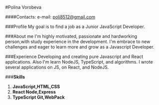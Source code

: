 #Polina Vorobeva

####Contacts: e-mail: poli8512@gmail.com

###Profile 
My goal is to find a job as a Junior JavaScript Developer.

###About me 
I'm highly motivated, passionate and hardworking person,with study experience in the development. I'm embrace to new challenges and eager to learn more and grow as a Javascript Developer.

###Experience
 Developing and creating pure Javascript and React applications. Also I'm learn NodeJS, TypeScript, and algorithms. I wrote several applications on JS, on React, and NodeJS.

###**Skills**

  1.  **JavaScript,HTML,CSS**
  2.    **React Node,Express**
  3. **TypeScript Git,WebPack**
